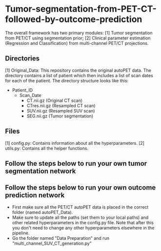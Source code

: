 # Tumor-segmentation-from-PET-CT-followed-by-outcome-prediction
The overall framework has two primary modules: [1] Tumor segmentation from PET/CT using segmentation prior; [2] Clinical parameter estimation (Regression and Classification) from multi-channel PET/CT projections.

## Directories
[1] Original_Data: This repository contains the original autoPET data. The directory contains a list of patient which then includes a list of scan dates for each of the patient. The directory structure looks like this:
   - Patient_ID
      - Scan_Date
         - CT.nii.gz (Original CT scan)
         - CTres.nii.gz (Resampled CT scan)
         - SUV.nii.gz (Resampled SUV scan)
         - SEG.nii.gz (Tumor segmentation)

## Files
[1] config.py: Contains information about all the hyperparameters.
[2] utils.py: Contains all the helper functions.


## Follow the steps below to run your own tumor segmentation network

## Follow the steps below to run your own outcome prediction network
* First make sure all the PET/CT autoPET data is placed in the correct folder (named autoPET_Data).
* Make sure to update all the paths (set them to your local paths) and other related hyperparameters in the config.py file. Note that after this you don't need to change any other hyperparameters elsewhere in the pipeline.
* Go the folder named "Data Preparation" and run "multi_channel_SUV_CT_generation.py" 
